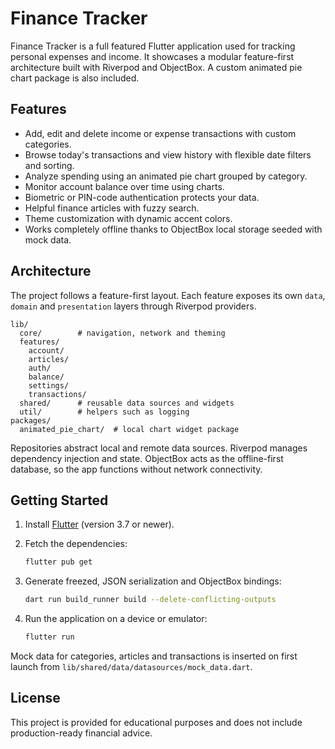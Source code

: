 # Finance Tracker

Finance Tracker is a full featured Flutter application used for tracking personal expenses and income. It showcases a modular feature-first architecture built with Riverpod and ObjectBox. A custom animated pie chart package is also included.

## Features

- Add, edit and delete income or expense transactions with custom categories.
- Browse today's transactions and view history with flexible date filters and sorting.
- Analyze spending using an animated pie chart grouped by category.
- Monitor account balance over time using charts.
- Biometric or PIN-code authentication protects your data.
- Helpful finance articles with fuzzy search.
- Theme customization with dynamic accent colors.
- Works completely offline thanks to ObjectBox local storage seeded with mock data.

## Architecture

The project follows a feature-first layout. Each feature exposes its own `data`, `domain` and `presentation` layers through Riverpod providers.

```text
lib/
  core/        # navigation, network and theming
  features/
    account/
    articles/
    auth/
    balance/
    settings/
    transactions/
  shared/      # reusable data sources and widgets
  util/        # helpers such as logging
packages/
  animated_pie_chart/  # local chart widget package
```

Repositories abstract local and remote data sources. Riverpod manages dependency injection and state. ObjectBox acts as the offline-first database, so the app functions without network connectivity.

## Getting Started

1. Install [Flutter](https://flutter.dev/docs/get-started/install) (version 3.7 or newer).
2. Fetch the dependencies:

   ```bash
   flutter pub get
   ```

3. Generate freezed, JSON serialization and ObjectBox bindings:

   ```bash
   dart run build_runner build --delete-conflicting-outputs
   ```

4. Run the application on a device or emulator:

   ```bash
   flutter run
   ```

Mock data for categories, articles and transactions is inserted on first launch from `lib/shared/data/datasources/mock_data.dart`.

## License

This project is provided for educational purposes and does not include production-ready financial advice.
